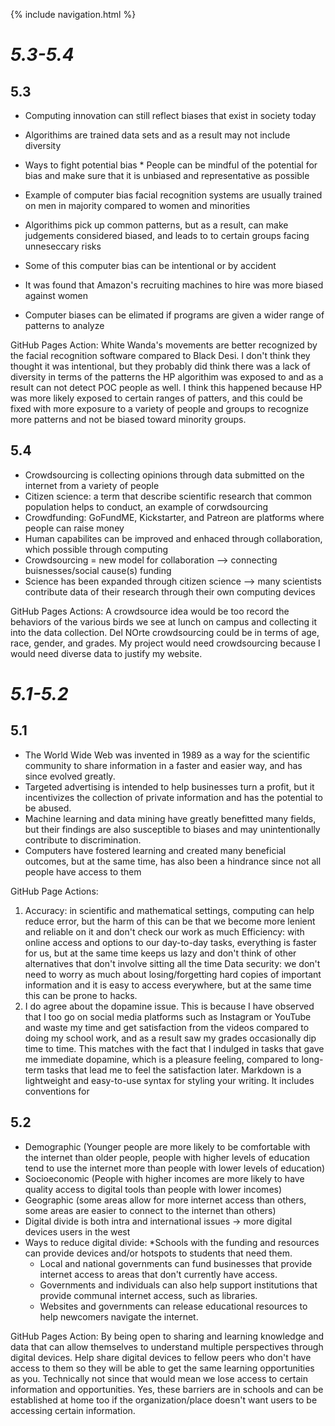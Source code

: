 {% include navigation.html %}


# *5.3-5.4*

## 5.3
* Computing innovation can still reflect biases that exist in society today
* Algorithims are trained data sets and as a result may not include diversity 
* Ways to fight potential bias
      * People can be mindful of the potential for bias and make sure that it is unbiased and representative as possible

* Example of computer bias facial recognition systems are usually trained on men in majority compared to women and minorities 
* Algorithims pick up common patterns, but as a result, can make judgements considered biased, and leads to to certain groups facing unneseccary risks 
* Some of this computer bias can be intentional or by accident 
* It was found that Amazon's recruiting machines to hire was more biased against women 
* Computer biases can be elimated if programs are given a wider range of patterns to analyze 

GitHub Pages Action: 
White Wanda's movements are better recognized by the facial recognition software compared to Black Desi. I don't think they thought it was intentional, but they probably did think there was a lack of diversity in terms of the patterns the HP algorithim was exposed to and as a result can not detect POC people as well. I think this happened because HP was more likely exposed to certain ranges of patters, and this could be fixed with more exposure to a variety of people and groups to recognize more patterns and not be biased toward minority groups. 


## 5.4 
* Crowdsourcing is collecting opinions through data submitted on the internet from a variety of people
* Citizen science: a term that describe scientific research that common population helps to conduct, an example of corwdsourcing 
* Crowdfunding: GoFundME, Kickstarter, and Patreon are platforms where people can raise money 
* Human capabilites can be improved and enhaced through collaboration, which possible through computing 
* Crowdsourcing = new model for collaboration --> connecting buisnesses/social cause(s) funding 
* Science has been expanded through citizen science --> many scientists contribute data of their research through their own computing devices

GitHub Pages Actions: 
A crowdsource idea would be too record the behaviors of the various birds we see at lunch on campus and collecting it into the data collection. Del NOrte crowdsourcing could be in terms of age, race, gender, and grades. My project would need crowdsourcing because I would need diverse data to justify my website. 



# *5.1-5.2*

## 5.1
* The World Wide Web was invented in 1989 as a way for the scientific community to share information in a faster and easier way, and has since evolved greatly.
* Targeted advertising is intended to help businesses turn a profit, but it incentivizes the collection of private information and has the potential to be abused.
* Machine learning and data mining have greatly benefitted many fields, but their findings are also susceptible to biases and may unintentionally contribute to discrimination.
* Computers have fostered learning and created many beneficial outcomes, but at the same time, has also been a hindrance since not all people have access to them

GitHub Page Actions:
1. Accuracy: in scientific and mathematical settings, computing can help reduce error, but the harm of this can be that we become more lenient and reliable on it and don't check our work as much
  Efficiency: with online access and options to our day-to-day tasks, everything is faster for us, but at the same time keeps us lazy and don't think of other alternatives that don't involve sitting all the time
  Data security: we don't need to worry as much about losing/forgetting hard copies of important information and it is easy to access everywhere, but at the same time this can be prone to hacks.
2. I do agree about the dopamine issue. This is because I have observed that I too go on social media platforms such as Instagram or YouTube and waste my time and get satisfaction from the videos compared to doing my school work, and as a result saw my grades occasionally dip time to time. This matches with the fact that I indulged in tasks that gave me immediate dopamine, which is a pleasure feeling, compared to long-term tasks that lead me to feel the satisfaction later.
Markdown is a lightweight and easy-to-use syntax for styling your writing. It includes conventions for

## 5.2
* Demographic (Younger people are more likely to be comfortable with the internet than older people, people with higher levels of education tend to use the internet more than people with lower levels of education)
* Socioeconomic (People with higher incomes are more likely to have quality access to digital tools than people with lower incomes)
* Geographic (some areas allow for more internet access than others, some areas are easier to connect to the internet than others)
* Digital divide is both intra and international issues → more digital devices users in the west
* Ways to reduce digital divide:
  *Schools with the funding and resources can provide devices and/or hotspots to students that need them.
  * Local and national governments can fund businesses that provide internet access to areas that don't currently have access.
  * Governments and individuals can also help support institutions that provide communal internet access, such as libraries.
  * Websites and governments can release educational resources to help newcomers navigate the internet.

GitHub Pages Action:
By being open to sharing and learning knowledge and data that can allow themselves to understand multiple perspectives through digital devices.
Help share digital devices to fellow peers who don't have access to them so they will be able to get the same learning opportunities as you.
Technically not since that would mean we lose access to certain information and opportunities. Yes, these barriers are in schools and can be established at home too if the organization/place doesn't want users to be accessing certain information.
